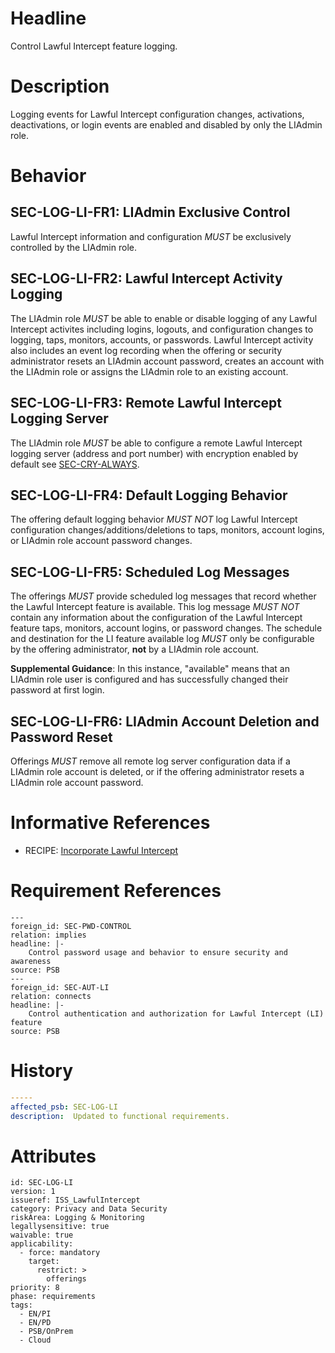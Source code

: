 # Headline

Control Lawful Intercept feature logging.

# Description

Logging events for Lawful Intercept configuration changes, activations, deactivations, or login events are enabled and disabled by only the LIAdmin role.

# Behavior

## SEC-LOG-LI-FR1: LIAdmin Exclusive Control

Lawful Intercept information and configuration _MUST_ be exclusively controlled by the LIAdmin role.

## SEC-LOG-LI-FR2: Lawful Intercept Activity Logging

The LIAdmin role _MUST_ be able to enable or disable logging of any Lawful Intercept activites including logins, logouts, and configuration changes to logging, taps, monitors, accounts, or passwords.  Lawful Intercept activity also includes an event log recording when the offering or security administrator resets an LIAdmin account password, creates an account with the LIAdmin role or assigns the LIAdmin role to an existing account.

## SEC-LOG-LI-FR3: Remote Lawful Intercept Logging Server

The LIAdmin role _MUST_ be able to configure a remote Lawful Intercept logging server (address and port number) with encryption enabled by default see [SEC-CRY-ALWAYS](#SEC-CRY-ALWAYS).

## SEC-LOG-LI-FR4: Default Logging Behavior

The offering default logging behavior _MUST NOT_ log Lawful Intercept configuration changes/additions/deletions to taps, monitors, account logins, or LIAdmin role account password changes.

## SEC-LOG-LI-FR5: Scheduled Log Messages

The offerings _MUST_ provide scheduled log messages that record whether the Lawful Intercept feature is available. This log message _MUST NOT_ contain any information about the configuration of the Lawful Intercept feature taps, monitors, account logins, or password changes.  The schedule and destination for the LI feature available log _MUST_ only be configurable by the offering administrator, **not** by a LIAdmin role account.

**Supplemental Guidance**: In this instance, "available" means that an LIAdmin role user is configured and has successfully changed their password at first login.

## SEC-LOG-LI-FR6: LIAdmin Account Deletion and Password Reset

Offerings _MUST_ remove all remote log server configuration data if a LIAdmin role account is deleted, or if the offering administrator resets a LIAdmin role account password.

# Informative References

* RECIPE: [Incorporate Lawful Intercept](https://cisco.sharepoint.com/Sites/CiscoProductSecurityCookbook/SitePages/Incorporate%20Lawful%20Intercept.aspx)

# Requirement References

    ---
    foreign_id: SEC-PWD-CONTROL
    relation: implies
    headline: |-
        Control password usage and behavior to ensure security and awareness
    source: PSB
    ---
    foreign_id: SEC-AUT-LI
    relation: connects
    headline: |-
        Control authentication and authorization for Lawful Intercept (LI) feature
    source: PSB

# History

```yaml
-----
affected_psb: SEC-LOG-LI
description:  Updated to functional requirements.

```

# Attributes

    id: SEC-LOG-LI
    version: 1
    issueref: ISS_LawfulIntercept
    category: Privacy and Data Security
    riskArea: Logging & Monitoring
    legallysensitive: true
    waivable: true
    applicability:
      - force: mandatory
        target:
          restrict: >
            offerings
    priority: 8
    phase: requirements
    tags:
      - EN/PI
      - EN/PD
      - PSB/OnPrem
      - Cloud
